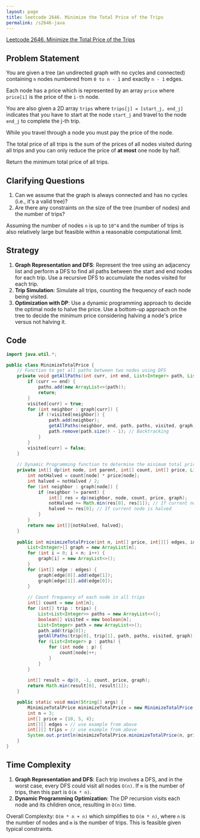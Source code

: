 ```yaml
---
layout: page
title: leetcode 2646. Minimize the Total Price of the Trips
permalink: /s2646-java
---
```

[Leetcode 2646. Minimize the Total Price of the Trips](https://algoadvance.github.io/algoadvance/l2646)
## Problem Statement
You are given a tree (an undirected graph with no cycles and connected) containing `n` nodes numbered from `0 to n - 1` and exactly `n - 1` edges.

Each node has a price which is represented by an array `price` where `price[i]` is the price of the `i-th` node.

You are also given a 2D array `trips` where `trips[j] = [start_j, end_j]` indicates that you have to start at the node `start_j` and travel to the node `end_j` to complete the j-th trip.

While you travel through a node you must pay the price of the node.

The total price of all trips is the sum of the prices of all nodes visited during all trips and you can only reduce the price of **at most** one node by half.

Return the minimum total price of all trips.

## Clarifying Questions
1. Can we assume that the graph is always connected and has no cycles (i.e., it's a valid tree)?
2. Are there any constraints on the size of the tree (number of nodes) and the number of trips?

Assuming the number of nodes `n` is up to `10^4` and the number of trips is also relatively large but feasible within a reasonable computational limit.

## Strategy
1. **Graph Representation and DFS**: Represent the tree using an adjacency list and perform a DFS to find all paths between the start and end nodes for each trip. Use a recursive DFS to accumulate the nodes visited for each trip.
2. **Trip Simulation**: Simulate all trips, counting the frequency of each node being visited.
3. **Optimization with DP**: Use a dynamic programming approach to decide the optimal node to halve the price. Use a bottom-up approach on the tree to decide the minimum price considering halving a node's price versus not halving it.

## Code

```java
import java.util.*;

public class MinimizeTotalPrice {
    // Function to get all paths between two nodes using DFS
    private void getAllPaths(int curr, int end, List<Integer> path, List<List<Integer>> paths, boolean[] visited, List<Integer>[] graph) {
        if (curr == end) {
            paths.add(new ArrayList<>(path));
            return;
        }
        visited[curr] = true;
        for (int neighbor : graph[curr]) {
            if (!visited[neighbor]) {
                path.add(neighbor);
                getAllPaths(neighbor, end, path, paths, visited, graph);
                path.remove(path.size() - 1); // Backtracking
            }
        }
        visited[curr] = false;
    }
    
    // Dynamic Programming function to determine the minimum total price
    private int[] dp(int node, int parent, int[] count, int[] price, List<Integer>[] graph) {
        int notHalved = count[node] * price[node];
        int halved = notHalved / 2;
        for (int neighbor : graph[node]) {
            if (neighbor != parent) {
                int[] res = dp(neighbor, node, count, price, graph);
                notHalved += Math.min(res[0], res[1]); // If current node is not halved
                halved += res[0]; // If current node is halved
            }
        }
        return new int[]{notHalved, halved};
    }
    
    public int minimizeTotalPrice(int n, int[] price, int[][] edges, int[][] trips) {
        List<Integer>[] graph = new ArrayList[n];
        for (int i = 0; i < n; i++) {
            graph[i] = new ArrayList<>();
        }
        for (int[] edge : edges) {
            graph[edge[0]].add(edge[1]);
            graph[edge[1]].add(edge[0]);
        }
        
        // Count frequency of each node in all trips
        int[] count = new int[n];
        for (int[] trip : trips) {
            List<List<Integer>> paths = new ArrayList<>();
            boolean[] visited = new boolean[n];
            List<Integer> path = new ArrayList<>();
            path.add(trip[0]);
            getAllPaths(trip[0], trip[1], path, paths, visited, graph);
            for (List<Integer> p : paths) {
                for (int node : p) {
                    count[node]++;
                }
            }
        }
        
        int[] result = dp(0, -1, count, price, graph);
        return Math.min(result[0], result[1]);
    }

    public static void main(String[] args) {
        MinimizeTotalPrice minimizeTotalPrice = new MinimizeTotalPrice();
        int n = 3;
        int[] price = {10, 5, 4};
        int[][] edges = // use example from above
        int[][] trips = // use example from above
        System.out.println(minimizeTotalPrice.minimizeTotalPrice(n, price, edges, trips));  // Output: 23
    }
}
```

## Time Complexity
1. **Graph Representation and DFS**: Each trip involves a DFS, and in the worst case, every DFS could visit all nodes `O(n)`. If `m` is the number of trips, then this part is `O(m * n)`.
2. **Dynamic Programming Optimization**: The DP recursion visits each node and its children once, resulting in `O(n)` time.

Overall Complexity: `O(m * n + n)` which simplifies to `O(m * n)`, where `n` is the number of nodes and `m` is the number of trips. This is feasible given typical constraints.